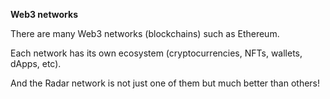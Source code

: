 **Web3 networks**

There are many Web3 networks (blockchains) such as Ethereum.

Each network has its own ecosystem (cryptocurrencies, NFTs, wallets, dApps, etc).

And the Radar network is not just one of them but much better than others!
